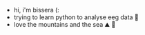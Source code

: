 - hi, i'm bissera (:
- trying to learn python to analyse eeg data 🧠
- love the mountains and the sea ⛰️ 🌊 

<!---
bisserai/bisserai is a ✨ special ✨ repository because its `README.md` (this file) appears on your GitHub profile.
You can click the Preview link to take a look at your changes.
--->
